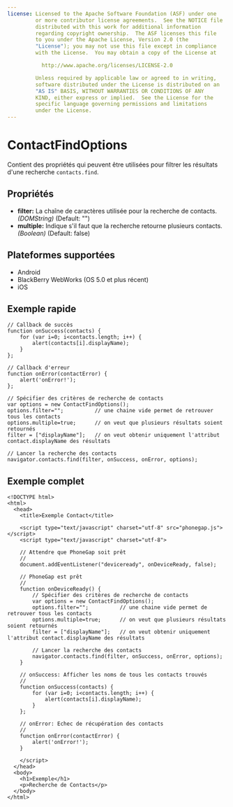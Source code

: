 ```yaml
---
license: Licensed to the Apache Software Foundation (ASF) under one
         or more contributor license agreements.  See the NOTICE file
         distributed with this work for additional information
         regarding copyright ownership.  The ASF licenses this file
         to you under the Apache License, Version 2.0 (the
         "License"); you may not use this file except in compliance
         with the License.  You may obtain a copy of the License at

           http://www.apache.org/licenses/LICENSE-2.0

         Unless required by applicable law or agreed to in writing,
         software distributed under the License is distributed on an
         "AS IS" BASIS, WITHOUT WARRANTIES OR CONDITIONS OF ANY
         KIND, either express or implied.  See the License for the
         specific language governing permissions and limitations
         under the License.
---
```


ContactFindOptions
==================

Contient des propriétés qui peuvent être utilisées pour filtrer les résultats d'une recherche `contacts.find`. 

Propriétés
----------

- __filter:__ La chaîne de caractères utilisée pour la recherche de contacts. _(DOMString)_ (Default: "")
- __multiple:__ Indique s'il faut que la recherche retourne plusieurs contacts. _(Boolean)_ (Default: false)


Plateformes supportées
----------------------

- Android
- BlackBerry WebWorks (OS 5.0 et plus récent)
- iOS

Exemple rapide
--------------

	// Callback de succès
    function onSuccess(contacts) {
		for (var i=0; i<contacts.length; i++) {
			alert(contacts[i].displayName);
		}
    };

	// Callback d'erreur
    function onError(contactError) {
        alert('onError!');
    };

	// Spécifier des critères de recherche de contacts
    var options = new ContactFindOptions();
	options.filter="";			// une chaine vide permet de retrouver tous les contacts
	options.multiple=true;		// on veut que plusieurs résultats soient retournés
	filter = ["displayName"];	// on veut obtenir uniquement l'attribut contact.displayName des résultats
	
	// Lancer la recherche des contacts
    navigator.contacts.find(filter, onSuccess, onError, options);

Exemple complet
---------------

    <!DOCTYPE html>
    <html>
      <head>
        <title>Exemple Contact</title>

        <script type="text/javascript" charset="utf-8" src="phonegap.js"></script>
        <script type="text/javascript" charset="utf-8">

        // Attendre que PhoneGap soit prêt
        //
        document.addEventListener("deviceready", onDeviceReady, false);

        // PhoneGap est prêt
        //
        function onDeviceReady() {
			// Spécifier des critères de recherche de contacts
		    var options = new ContactFindOptions();
			options.filter="";			// une chaine vide permet de retrouver tous les contacts
			options.multiple=true;		// on veut que plusieurs résultats soient retournés
			filter = ["displayName"];	// on veut obtenir uniquement l'attribut contact.displayName des résultats

			// Lancer la recherche des contacts
		    navigator.contacts.find(filter, onSuccess, onError, options);
        }
    
        // onSuccess: Afficher les noms de tous les contacts trouvés
        //
		function onSuccess(contacts) {
			for (var i=0; i<contacts.length; i++) {
				alert(contacts[i].displayName);
			}
		};
    
        // onError: Echec de récupération des contacts
        //
        function onError(contactError) {
            alert('onError!');
        }

        </script>
      </head>
      <body>
        <h1>Exemple</h1>
        <p>Recherche de Contacts</p>
      </body>
    </html>

